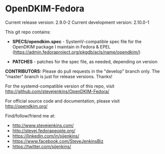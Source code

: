 OpenDKIM-Fedora
===============
Current release version: 2.9.0-2
Current development version: 2.10.0-1

This git repo contains:

- **SPECS/opendkim.spec** - SystemV-compatible spec file for the OpenDKIM package I maintain in Fedora & EPEL (https://admin.fedoraproject.org/pkgdb/acls/name/opendkim/)

- **PATCHES** - patches for the spec file, as needed, depending on version

**CONTRIBUTORS:** Please do pull requests in the "develop" branch only. The "master" branch is just for release versions. Thanks!

For the systemd-compatible version of this repo, visit http://github.com/stevejenkins/OpenDKIM-Fedora/

For official source code and documentation, please visit http://opendkim.org/

Find/follow/friend me at:
- http://www.stevejenkins.com/
- http://stevej.fedorapeople.org/
- https://linkedin.com/in/sjjenkins/
- https://www.facebook.com/SteveJenkinsBiz
- https://twitter.com/sjjenkins/
